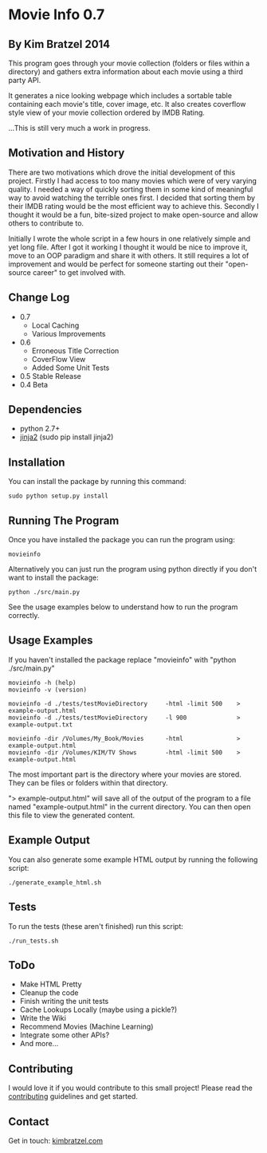 Movie Info 0.7
==============
By Kim Bratzel 2014
--------------

This program goes through your movie collection (folders or files within a directory) and gathers extra information about each movie using a third party API.

It generates a nice looking webpage which includes a sortable table containing each movie's title, cover image, etc. It also creates coverflow style view of your movie collection ordered by IMDB Rating.

...This is still very much a work in progress.


Motivation and History
--------------

There are two motivations which drove the initial development of this project. Firstly I had access to too many movies which were of very varying quality. I needed a way of quickly sorting them in some kind of meaningful way to avoid watching the terrible ones first. I decided that sorting them by their IMDB rating would be the most efficient way to achieve this. Secondly I thought it would be a fun, bite-sized project to make open-source and allow others to contribute to.

Initially I wrote the whole script in a few hours in one relatively simple and yet long file. After I got it working I thought it would be nice to improve it, move to an OOP paradigm and share it with others. It still requires a lot of improvement and would be perfect for someone starting out their "open-source career" to get involved with. 


Change Log
--------------
 - 0.7
    - Local Caching
    - Various Improvements
 - 0.6
    - Erroneous Title Correction
    - CoverFlow View
    - Added Some Unit Tests
 - 0.5 Stable Release
 - 0.4 Beta


Dependencies
--------------

 - python 2.7+
 - [jinja2](http://jinja.pocoo.org) (sudo pip install jinja2)



Installation
--------------

You can install the package by running this command:

    sudo python setup.py install


Running The Program
--------------

Once you have installed the package you can run the program using:

    movieinfo

Alternatively you can just run the program using python directly if you don't want to install the package:

    python ./src/main.py

See the usage examples below to understand how to run the program correctly.

Usage Examples
--------------

If you haven't installed the package replace "movieinfo" with "python ./src/main.py"

    movieinfo -h (help)
    movieinfo -v (version)

    movieinfo -d ./tests/testMovieDirectory     -html -limit 500    > example-output.html
    movieinfo -d ./tests/testMovieDirectory     -l 900              > example-output.txt

    movieinfo -dir /Volumes/My_Book/Movies      -html               > example-output.html
    movieinfo -dir /Volumes/KIM/TV Shows        -html -limit 500    > example-output.html


The most important part is the directory where your movies are stored.
They can be files or folders within that directory.

"> example-output.html" will save all of the output of the program to a file named "example-output.html" in the current directory. You can then open this file to view the generated content.


Example Output
--------------

You can also generate some example HTML output by running the following script:

    ./generate_example_html.sh

Tests
--------------

To run the tests (these aren't finished) run this script:

    ./run_tests.sh


ToDo
--------------

 - Make HTML Pretty
 - Cleanup the code
 - Finish writing the unit tests
 - Cache Lookups Locally (maybe using a pickle?)
 - Write the Wiki
 - Recommend Movies (Machine Learning)
 - Integrate some other APIs?
 - And more...


Contributing
--------------

I would love it if you would contribute to this small project!
Please read the [contributing](https://github.com/bratzelk/movie-info/blob/master/CONTRIBUTING.md) guidelines and get started.

Contact
--------------

Get in touch: [kimbratzel.com](http://www.kimbratzel.com)
